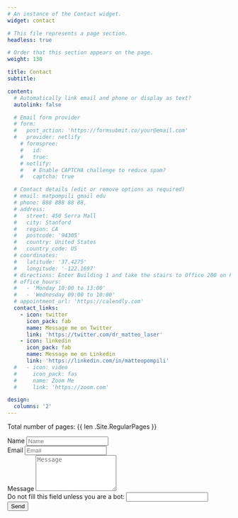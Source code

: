 ```yaml
---
# An instance of the Contact widget.
widget: contact

# This file represents a page section.
headless: true

# Order that this section appears on the page.
weight: 130

title: Contact
subtitle:

content:
  # Automatically link email and phone or display as text?
  autolink: false

  # Email form provider
  # form:
  #   post_action: 'https://formsubmit.co/your@email.com'
  #   provider: netlify
    # formspree:
    #   id:
    #   true:
    # netlify:
    #   # Enable CAPTCHA challenge to reduce spam?
    #   captcha: true

  # Contact details (edit or remove options as required)
  # email: matpompili gmail edu
  # phone: 888 888 88 88, 
  # address:
  #   street: 450 Serra Mall
  #   city: Stanford
  #   region: CA
  #   postcode: '94305'
  #   country: United States
  #   country_code: US
  # coordinates:
  #   latitude: '37.4275'
  #   longitude: '-122.1697'
  # directions: Enter Building 1 and take the stairs to Office 200 on Floor 2
  # office_hours:
  #   - 'Monday 10:00 to 13:00'
  #   - 'Wednesday 09:00 to 10:00'
  # appointment_url: 'https://calendly.com'
  contact_links:
    - icon: twitter
      icon_pack: fab
      name: Message me on Twitter
      link: 'https://twitter.com/dr_matteo_laser'
    - icon: linkedin
      icon_pack: fab
      name: Message me on Linkedin
      link: 'https://linkedin.com/in/matteopompili'
  #   - icon: video
  #     icon_pack: fas
  #     name: Zoom Me
  #     link: 'https://zoom.com'

design:
  columns: '2'
---
```



Total number of pages: {{ len .Site.RegularPages }}

<div class="mb-3">
  <form name="contact" action="https://formsubmit.co/f6c1f90b5a805f0315b052fae454403f "  method="POST">
    <div class="form-group form-inline">
      <label class="sr-only" for="inputName">Name</label>
      <input type="text" name="name" class="form-control w-100" id="inputName" placeholder="Name" required>
    </div>
    <div class="form-group form-inline">
      <label class="sr-only" for="inputEmail">Email</label>
      <input type="email" name="email" class="form-control w-100" id="inputEmail" placeholder="Email" required>
    </div>
    <div class="form-group">
      <label class="sr-only" for="inputMessage">Message</label>
      <textarea name="message" class="form-control" id="inputMessage" rows="5" placeholder="Message" required></textarea>
    </div>
    <div class="d-none">
      <label>Do not fill this field unless you are a bot: <input type="text" name="_honey">
      <input type="hidden" name="_template" value="box">
    </div>
    <button type="submit" class="btn btn-primary px-3 py-2 w-100">Send</button>
  </form>
</div>
